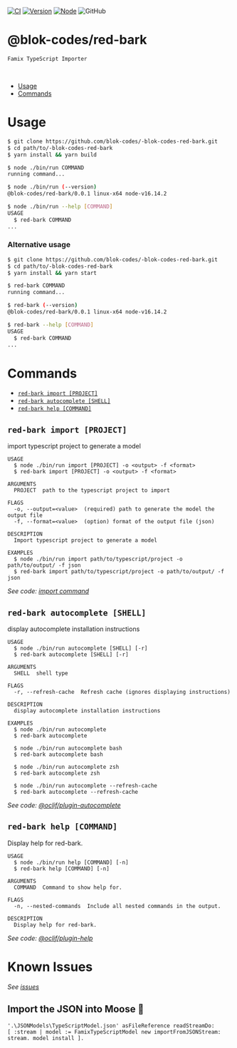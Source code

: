 [![CI](https://github.com/blok-codes/-blok-codes-red-bark/actions/workflows/main.yml/badge.svg)](https://github.com/blok-codes/-blok-codes-red-bark/actions/workflows/main.yml)
[![Version](https://img.shields.io/npm/v/@blok-codes/red-bark.svg)](https://www.npmjs.com/package/@blok-codes/red-bark)
[![Node](https://img.shields.io/node/v/@blok-codes/red-bark.svg)](https://nodejs.org/download/release/latest-v16.x/)
![GitHub](https://img.shields.io/github/license/blok-codes/-blok-codes-red-bark)

@blok-codes/red-bark
=================

    Famix TypeScript Importer

<br/>

<!-- toc -->
* [Usage](#usage)
* [Commands](#commands)
<!-- tocstop -->


# Usage
<!-- usage -->
```sh
$ git clone https://github.com/blok-codes/-blok-codes-red-bark.git
$ cd path/to/-blok-codes-red-bark
$ yarn install && yarn build

$ node ./bin/run COMMAND
running command...

$ node ./bin/run (--version)
@blok-codes/red-bark/0.0.1 linux-x64 node-v16.14.2

$ node ./bin/run --help [COMMAND]
USAGE
  $ red-bark COMMAND
...
```
<!-- usagestop -->


### Alternative usage
<!-- usage -->
```sh
$ git clone https://github.com/blok-codes/-blok-codes-red-bark.git
$ cd path/to/-blok-codes-red-bark
$ yarn install && yarn start

$ red-bark COMMAND
running command...

$ red-bark (--version)
@blok-codes/red-bark/0.0.1 linux-x64 node-v16.14.2

$ red-bark --help [COMMAND]
USAGE
  $ red-bark COMMAND
...
```
<!-- usagestop -->

# Commands
<!-- commands -->
* [`red-bark import [PROJECT]`](#red-bark-import-project)
* [`red-bark autocomplete [SHELL]`](#red-bark-autocomplete-shell)
* [`red-bark help [COMMAND]`](#red-bark-help-command)

## `red-bark import [PROJECT]`
import typescript project to generate a model

```
USAGE
  $ node ./bin/run import [PROJECT] -o <output> -f <format>
  $ red-bark import [PROJECT] -o <output> -f <format>

ARGUMENTS
  PROJECT  path to the typescript project to import

FLAGS
  -o, --output=<value>  (required) path to generate the model the output file
  -f, --format=<value>  (option) format of the output file (json)

DESCRIPTION
  Import typescript project to generate a model

EXAMPLES
  $ node ./bin/run import path/to/typescript/project -o path/to/output/ -f json
  $ red-bark import path/to/typescript/project -o path/to/output/ -f json
```

_See code: [import command](app/Console/import.ts)_

## `red-bark autocomplete [SHELL]`

display autocomplete installation instructions

```
USAGE
  $ node ./bin/run autocomplete [SHELL] [-r]
  $ red-bark autocomplete [SHELL] [-r]

ARGUMENTS
  SHELL  shell type

FLAGS
  -r, --refresh-cache  Refresh cache (ignores displaying instructions)

DESCRIPTION
  display autocomplete installation instructions

EXAMPLES
  $ node ./bin/run autocomplete
  $ red-bark autocomplete

  $ node ./bin/run autocomplete bash
  $ red-bark autocomplete bash

  $ node ./bin/run autocomplete zsh
  $ red-bark autocomplete zsh

  $ node ./bin/run autocomplete --refresh-cache
  $ red-bark autocomplete --refresh-cache
```

_See code: [@oclif/plugin-autocomplete](https://github.com/oclif/plugin-autocomplete/blob/v1.2.0/src/commands/autocomplete/index.ts)_

## `red-bark help [COMMAND]`

Display help for red-bark.

```
USAGE
  $ node ./bin/run help [COMMAND] [-n]
  $ red-bark help [COMMAND] [-n]

ARGUMENTS
  COMMAND  Command to show help for.

FLAGS
  -n, --nested-commands  Include all nested commands in the output.

DESCRIPTION
  Display help for red-bark.
```

_See code: [@oclif/plugin-help](https://github.com/oclif/plugin-help/blob/v5.1.11/src/commands/help.ts)_
<!-- commandsstop -->

# Known Issues
_See [issues](./ISSUES.md)_

## Import the JSON into Moose 🫎

```st
'.\JSONModels\TypeScriptModel.json' asFileReference readStreamDo:
[ :stream | model := FamixTypeScriptModel new importFromJSONStream: stream. model install ].
```
